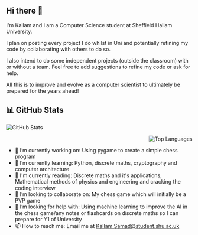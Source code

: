 ## Hi there 👋
I'm Kallam and I am a Computer Science student at Sheffield Hallam University. 

I plan on posting every project I do whilst in Uni and potentially refining my code by collaborating with others to do so. 

I also intend to do some independent projects (outside the classroom) with or without a team. Feel free to add suggestions to refine my code
or ask for help.

All this is to improve and evolve as a computer scientist to ultimately be prepared for the years ahead!

## 📊 GitHub Stats
<img src="https://github-readme-stats.vercel.app/api?username=KallamSamad&show_icons=true&theme=dark&hide_border=true" alt="GitHub Stats" />
<p align="right"><img src="https://github-readme-stats.vercel.app/api/top-langs/?username=KallamSamad&layout=compact&theme=dark&hide_border=true" alt="Top Languages" /></p>


- 🔭 I’m currently working on: Using pygame to create a simple chess program
- 🌱 I’m currently learning: Python, discrete maths, cryptography and computer architecture
- 📖 I'm currently reading: Discrete maths and it's applications, Mathematical methods of physics and engineering and cracking the coding interview
- 👯 I’m looking to collaborate on: My chess game which will initially be a PVP game
- 🤔 I’m looking for help with: Using machine learning to improve the AI in the chess game/any notes or flashcards on discrete maths so I can prepare for Y1 of University
- 📫 How to reach me: Email me at Kallam.Samad@student.shu.ac.uk
  

